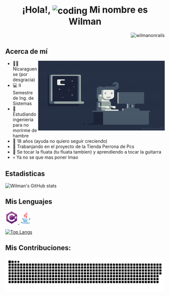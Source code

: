 
<h1 align="center">¡Hola!,
<img align = "center" alt="coding" width="50" height="50" src="https://user-images.githubusercontent.com/104475915/193430817-d8bb158c-6579-4cdb-83f9-ce39f57a132d.gif">
 Mi nombre es Wilman </h1>
<p align="right"> <img src="https://komarev.com/ghpvc/?username=wilmanonrails&label=Profile%20views&color=0e75b6&style=flat" alt="wilmanonrails" /> </p>


## Acerca de mí

<img align = "right" alt="coding" width="400" height="220" src="https://github.com/WilmanOnRails/WilmanOnRails/blob/main/e426702edf874b181aced1e2fa5c6cde.gif">

- 💙🤍 Nicaraguense (por desgracia)
- 💻 II Semestre de Ing. de Sistemas 
- 🌱 Estudiando ingenieria para no morirme de hambre  
- 🔞 18 años (ayuda no quiero seguir creciendo)
- 📂 Trabanjando en el proyecto de la Tienda Perrona de Pcs
- 🎸 Se tocar la fluata (tu fluata tambíen) y aprendiendo a tocar la guitarra 
- 💀 Ya no se que mas poner lmao

## Estadisticas
<!---recuerda que tienes puesto los commits totales en true para no ver el año en el que estas(2022)--->
![Wilman's GitHub stats](https://github-readme-stats.vercel.app/api?username=WilmanOnRails&theme=chartreuse-dark&show_icons=true&count_private=true&include_all_commits=true)

## Mis Lenguajes
<p align="left"> <a href="https://www.w3schools.com/cs/" target="_blank" rel="noreferrer"> <img src="https://raw.githubusercontent.com/devicons/devicon/master/icons/csharp/csharp-original.svg" alt="csharp" width="40" height="40"/>  </a><a href="https://www.java.com" target="_blank" rel="noreferrer"> <img src="https://raw.githubusercontent.com/devicons/devicon/master/icons/java/java-original.svg" alt="java" width="40" height="40"/> </a> </p>

[![Top Langs](https://github-readme-stats.vercel.app/api/top-langs/?username=WilmanOnRails&theme=chartreuse-dark)](https://github.com/anuraghazra/github-readme-stats)



## Mis Contribuciones: 
![snake gif](https://github.com/WilmanOnRails/WilmanOnRails/blob/output/github-contribution-grid-snake.svg)



<!---
WilmanOnRails/WilmanOnRails is a ✨ special ✨ repository because its `README.md` (this file) appears on your GitHub profile.
You can click the Preview link to take a look at your changes.
--->
